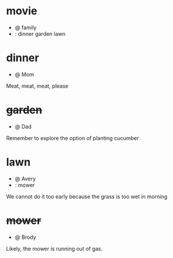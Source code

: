 # movie
- @ family
- : dinner garden lawn

# dinner
- @ Mom

Meat, meat, meat, please

# ~~garden~~
- @ Dad

Remember to explore the option of planting cucumber 

# lawn
- @ Avery
- : mower

We cannot do it too early because the grass is too wet in morning

# ~~mower~~
- @ Brody

Likely, the mower is running out of gas.
